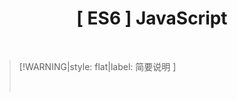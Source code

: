 <h1 align="center">[ ES6 ] JavaScript</h1>
<p align="center">
</p><br/>



>[!WARNING|style: flat|label: 简要说明 ]
>
>
>
><br/>

